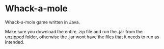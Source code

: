 # Whack-a-mole
Whack-a-mole game written in Java.

Make sure you download the entire .zip file and run the .jar from the unzipped folder, otherwise the .jar wont have the files that it needs to run as intended.
